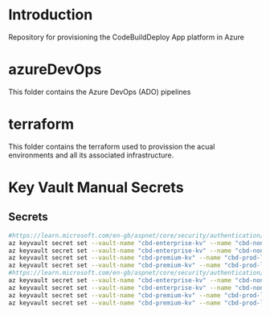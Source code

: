 # Introduction 
Repository for provisioning the CodeBuildDeploy App platform in Azure

# azureDevOps
This folder contains the Azure DevOps (ADO) pipelines

# terraform
This folder contains the terraform used to provission the acual environments and all its associated infrastructure.

# Key Vault Manual Secrets
## Secrets
```bash
#https://learn.microsoft.com/en-gb/aspnet/core/security/authentication/social/google-logins
az keyvault secret set --vault-name "cbd-enterprise-kv" --name "cbd-nonprod-dev-google-client-id" --value "Google_Client_Id"
az keyvault secret set --vault-name "cbd-enterprise-kv" --name "cbd-nonprod-dev-google-client-secret" --value "Google_Client_Secret"
az keyvault secret set --vault-name "cbd-premium-kv" --name "cbd-prod-live-google-client-id" --value "Google_Client_Id"
az keyvault secret set --vault-name "cbd-premium-kv" --name "cbd-prod-live-google-client-secret" --value "Google_Client_Secret"
#https://learn.microsoft.com/en-gb/aspnet/core/security/authentication/social/microsoft-logins
az keyvault secret set --vault-name "cbd-enterprise-kv" --name "cbd-nonprod-dev-microsoft-client-id" --value "Microsoft_Client_Id"
az keyvault secret set --vault-name "cbd-enterprise-kv" --name "cbd-nonprod-dev-microsoft-client-secret" --value "Microsoft_Client_Secret"
az keyvault secret set --vault-name "cbd-premium-kv" --name "cbd-prod-live-microsoft-client-id" --value "Microsoft_Client_Id"
az keyvault secret set --vault-name "cbd-premium-kv" --name "cbd-prod-live-microsoft-client-secret" --value "Microsoft_Client_Secret"
```